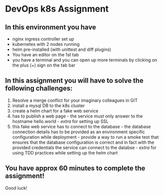 
<br>

# DevOps k8s Assignment

## In this environment you have

- nginx ingress controller set up
- kubernetes with 2 nodes running
- helm pre-installed (with unittest and diff plugins)
- You have an editor on the 1st tab
- you have a terminal and you can open up more terminals by clicking on the
  plus (+) sign on the tab bar

## In this assignment you will have to solve the following challenges:

1. Resolve a merge conflict for your imaginary colleagues in GIT
1. install a mysql DB to the k8s cluster
1. create a helm chart for a fake web service
  1. has to publish a web page
    - the service must only answer to the hostname hello.world
    - *extra* for setting up SSL
  1. this fake web service has to connect to the database
    - the database connection details has to be provided as an environment
      specific configuration while deployment
    - provide a way to run a smoke test that ensures that the database
      configuration is correct and in fact with the provided credentials the
      service can connect to the databse
    - *extra* for using TDD practices while setting up the helm chart

## You have approx 60 minutes to complete the assignment!

Good luck!

